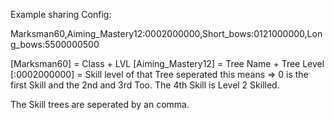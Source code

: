 Example sharing Config:

Marksman60,Aiming_Mastery12:0002000000,Short_bows:0121000000,Long_bows:5500000500

[Marksman60] = Class + LVL
[Aiming_Mastery12] = Tree Name + Tree Level
[:0002000000] = Skill level of that Tree seperated this means => 0 is the first Skill and the 2nd and 3rd Too. The 4th Skill is Level 2 Skilled.

The Skill trees are seperated by an comma.